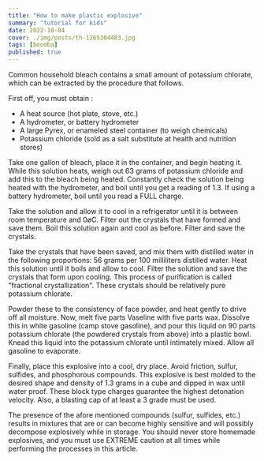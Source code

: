 ```yaml
---
title: "How to make plastic explosive"
summary: "tutorial for kids"
date: 2022-10-04
cover: ./img/posts/th-1265304483.jpg
tags: [boomba]
published: true
---
```

Common household bleach contains a small amount of potassium chlorate, which can be extracted by the procedure that follows.

First off, you must obtain :

* A heat source (hot plate, stove, etc.)
* A hydrometer, or battery hydrometer
* A large Pyrex, or enameled steel container (to weigh chemicals)
* Potassium chloride (sold as a salt substitute at health and nutrition stores)

Take one gallon of bleach, place it in the container, and begin heating it. While this solution heats, weigh out 63 grams of potassium chloride and add this to the bleach being heated. Constantly check the solution being heated with the hydrometer, and boil until you get a reading of 1.3. If using a battery hydrometer, boil until you read a FULL charge.

Take the solution and allow it to cool in a refrigerator until it is between room temperature and 0øC. Filter out the crystals that have formed and save them. Boil this solution again and cool as before. Filter and save the crystals.

Take the crystals that have been saved, and mix them with distilled water in the following proportions: 56 grams per 100 milliliters distilled water. Heat this solution until it boils and allow to cool. Filter the solution and save the crystals that form upon cooling. This process of purification is called "fractional crystallization". These crystals should be relatively pure potassium chlorate.

Powder these to the consistency of face powder, and heat gently to drive off all moisture.
Now, melt five parts Vaseline with five parts wax. Dissolve this in white gasoline (camp stove gasoline), and pour this liquid on 90 parts potassium chlorate (the powdered crystals from above) into a plastic bowl. Knead this liquid into the potassium chlorate until intimately mixed. Allow all gasoline to evaporate.

Finally, place this explosive into a cool, dry place. Avoid friction, sulfur, sulfides, and phosphorous compounds. This explosive is best molded to the desired shape and density of 1.3 grams in a cube and dipped in wax until water proof. These block type charges guarantee the highest detonation velocity. Also, a blasting cap of at least a 3 grade must be used.

The presence of the afore mentioned compounds (sulfur, sulfides, etc.) results in mixtures that are or can become highly sensitive and will possibly decompose explosively while in storage. You should never store homemade explosives, and you must use EXTREME caution at all times while performing the processes in this
article.